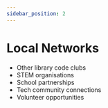 ```yaml
---
sidebar_position: 2
---
```


# Local Networks

- Other library code clubs
- STEM organisations
- School partnerships
- Tech community connections
- Volunteer opportunities
